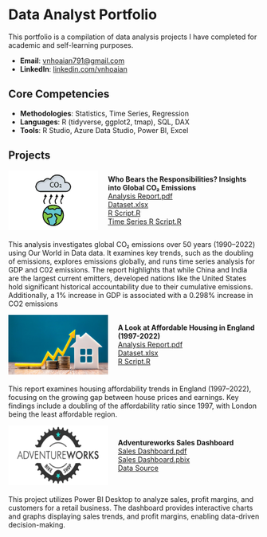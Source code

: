 # Data Analyst Portfolio
This portfolio is a compilation of data analysis projects I have completed for academic and self-learning purposes.

- **Email**: [vnhoaian791@gmail.com](vnhoaian791@gmail.com)
- **LinkedIn**: [linkedin.com/vnhoaian](https://www.linkedin.com/in/vnhoaian/)

## Core Competencies

- **Methodologies**: Statistics, Time Series, Regression
- **Languages**: R (tidyverse, ggplot2, tmap), SQL, DAX <!-- Python (Pandas, Numpy, Scikit-Learn, Scipy, Keras, Matplotlib), -->  
- **Tools**: R Studio, Azure Data Studio, Power BI, Excel

## Projects
<div style="display: flex; align-items: center; margin-bottom: 20px;">
    <img align="left" width="200" height="120" src="assets/img/CO2 emissions.jpg" style="margin-right: 20px;">
    <div>
        <strong>Who Bears the Responsibilities? Insights into Global CO₂ Emissions</strong>
        <br />
        <a href="Global-CO2-Emissions/Global CO2 Emissions - Report.pdf">Analysis Report.pdf</a>
        <br />
        <a href="Global-CO2-Emissions/Global CO2 Emissions - Dataset.xlsx">Dataset.xlsx</a>
        <br />
        <a href="Global-CO2-Emissions/Global CO2 Emissions - RScript.R">R Script.R</a>
        <br />
        <a href="Global-CO2-Emissions/Global CO2 Emissions - Time series (gdp and co2).R">Time Series R Script.R</a>
    </div>
</div>

This analysis investigates global CO₂ emissions over 50 years (1990–2022) using Our World in Data data. It examines key trends, such as the doubling of emissions, explores emissions globally, and runs time series analysis for GDP and C02 emissions. The report highlights that while China and India are the largest current emitters, developed nations like the United States hold significant historical accountability due to their cumulative emissions. Additionally, a 1% increase in GDP is associated with a 0.298% increase in CO2 emissions

<div style="display: flex; align-items: center; margin-bottom: 20px;">
    <img align="left" width="200" height="120" src="assets/img/Housing affordability.jpg" style="margin-right: 20px;">
    <div>
        <strong>A Look at Affordable Housing in England (1997-2022)</strong>
        <br />
        <a href="Housing-Affordability-Analysis/Housing Affordability Report.pdf">Analysis Report.pdf</a>
        <br />
        <a href="Housing-Affordability-Analysis/Dataset.xlsx">Dataset.xlsx</a>
        <br />
        <a href="Housing-Affordability-Analysis/Housing Affordability RScript.R">R Script.R</a>
    </div>
</div>


This report examines housing affordability trends in England (1997–2022), focusing on the growing gap between house prices and earnings. Key findings include a doubling of the affordability ratio since 1997, with London being the least affordable region. 

<div style="display: flex; align-items: center; margin-bottom: 20px;">
    <img align="left" width="200" height="120" src="assets/img/AdventureWorks_Logo.png" style="margin-right: 20px;">
    <div>
        <strong>Adventureworks Sales Dashboard</strong>
        <br />
        <a href="Adventureworks/AW Dashboard.pdf">Sales Dashboard.pdf</a>
        <br />
        <a href="Adventureworks/AW Dashboard.pbix">Sales Dashboard.pbix</a>
        <br />
        <a href="https://ourworldindata.org/covid-deaths">Data Source</a>
    </div>
</div>


This project utilizes Power BI Desktop to analyze sales, profit margins, and customers for a retail business. The dashboard provides interactive charts and graphs displaying sales trends, and profit margins, enabling data-driven decision-making.

